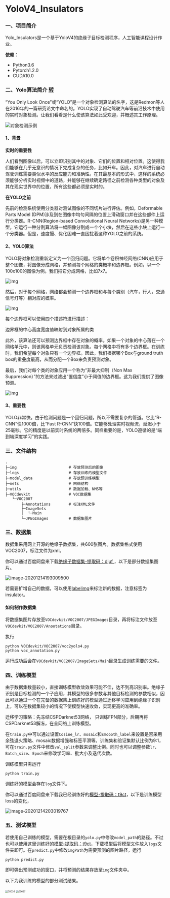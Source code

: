 # YoloV4_Insulators

### 一、项目简介

Yolo_Insulators是一个基于YoloV4的绝缘子目标检测程序，人工智能课程设计作业。

**依赖**：

- Python3.6
- Pytorch1.2.0
- CUDA10.0

### 二、Yolo算法简介 [转](https://baijiahao.baidu.com/s?id=1664853943386329436&wfr=spider&for=pc)

“You Only Look Once”或“YOLO”是一个对象检测算法的名字，这是Redmon等人在2016年的一篇研究论文中命名的。YOLO实现了自动驾驶汽车等前沿技术中使用的实时对象检测。让我们看看是什么使该算法如此受欢迎，并概述其工作原理。

![对象检测示例](.assets/4034970a304e251f40223503c86146117d3e5366.jpeg)

#### 1、背景

**实时的重要性**

人们看到图像以后，可以立即识别其中的对象、它们的位置和相对位置。这使得我们能够在几乎无意识的情况下完成复杂的任务，比如开车。因此，对汽车进行自动驾驶训练需要类似水平的反应能力和准确性。在其最基本的形式中，这样的系统必须能够分析实时视频中的道路，并能够在继续确定路径之前检测各种类型的对象及其在现实世界中的位置，所有这些都必须是实时的。

**在YOLO之前**

先前的检测系统使用分类器对测试图像的不同切片进行评估。例如，Deformable Parts Model (DPM)涉及到在图像中均匀间隔的位置上滑动窗口并在这些部件上运行分类器。R-CNN(Region-based Convolutional Neural Networks)是另一种模型，它运行一种分割算法将一幅图像分割成一个个小块，然后在这些小块上运行一个分类器。但是，速度慢、优化困难一直困扰着这种YOLO之前的系统。

#### 2、YOLO算法

YOLO将对象检测重新定义为一个回归问题。它将单个卷积神经网络(CNN)应用于整个图像，将图像分成网格，并预测每个网格的类概率和边界框。例如，以一个100x100的图像为例。我们把它分成网格，比如7x7。

![img](.assets/8694a4c27d1ed21bc6ed15f6c38952c250da3fee.jpeg)

然后，对于每个网格，网络都会预测一个边界框和与每个类别（汽车，行人，交通信号灯等）相对应的概率。

![img](.assets/d52a2834349b033bae87aafa7b29b9d5d439bdf5.jpeg)

每个边界框可以使用四个描述符进行描述：

边界框的中心高度宽度值映射到对象所属的类

此外，该算法还可以预测边界框中存在对象的概率。如果一个对象的中心落在一个网格单元中，则该网格单元负责检测该对象。每个网格中将有多个边界框。在训练时，我们希望每个对象只有一个边界框。因此，我们根据哪个Box与ground truth box的重叠度最高，从而分配一个Box来负责预测对象。

最后，我们对每个类的对象应用一个称为“非最大抑制（Non Max Suppression）”的方法来过滤出“置信度”小于阈值的边界框。这为我们提供了图像预测。

![img](.assets/a8014c086e061d95a3897a4e0b1385d760d9cae3.jpeg)

#### 3、重要性

YOLO非常快。由于检测问题是一个回归问题，所以不需要复杂的管道。它比“R-CNN”快1000倍，比“Fast R-CNN”快100倍。它能够处理实时视频流，延迟小于25毫秒。它的精度是以前实时系统的两倍多。同样重要的是，YOLO遵循的是“端到端深度学习”的实践。

### 三、文件结构

```
.
├─img						# 存放预测后的图像
├─logs						# 存放训练的模型文件
├─model_data				# 存放预训练模型
├─nets						# 网络结构
├─utils						# 数据加载、NMS等
├─VOCdevkit					# VOC数据集
   └─VOC2007
       ├─Annotations		# 标注XML文件
       ├─ImageSets			
       │  └─Main
       └─JPEGImages			# 数据集图片
```



### 三、数据集

数据集采用网上开源的绝缘子数据集，共600张图片。数据集格式使用VOC2007，标注文件为xml。

你可以通过百度网盘来下载[绝缘子数据集-提取码：djuf ](https://pan.baidu.com/s/1z_J9tx-151FFAVW9ASJz9A )，以下是部分数据集图片。

![image-20201214193009500](.assets/image-20201214193009500.png)

若需要扩增自己的数据，可以使用[labelimg](https://github.com/tzutalin/labelImg)来标注新的数据，注意标签为insulator。

#### 如何制作数据集

将数据集图片存放至`VOCdevkit/VOC2007/JPEGImages`目录，再将标注文件放至`VOCdevkit/VOC2007/Anootations`目录。

执行

```
python VOCdevkit/VOC2007/voc2yolo4.py
python voc_annotation.py
```

运行成功后会在`VOCdevkit/VOC2007/ImageSets/Main`目录生成训练需要的文件。

### 四、训练模型

由于数据集数量较小，直接训练模型收敛效果可能不佳，达不到高识别率。绝缘子识别是目标检测的一个子应用，其模型的很多参数与其他目标检测的参数相似，因此可以通过一个在完备的数据集上训练好的模型通过迁移学习应用到绝缘子识别上，可以在数据集较小的情况下使模型快速收敛，实现更高的准确率。

迁移学习策略：先冻结CSPDarknet53网络， 只训练FPN部分，后期再将CSPDarknet53解冻，在全网络上训练模型。

在`train.py`中可以通过设置`Cosine_lr`、`mosaic`和`smoooth_label`来设置是否采用余弦退火策略、mosaic数据增强和标签平滑等。训练集和验证集默认比例为9:1，可在`train.py`文件中修改`val_split`参数来调整比例。同时也可以调整参数`lr`、`Batch_size`、`Epoch`来修改学习率、批大小及迭代次数。

训练模型只需运行

```
python train.py
```

训练好的模型会存在`log`文件下。

你可以通过百度网盘来下载我已经训练好的[模型-提取码：t9ct](https://pan.baidu.com/s/1bGBd9821KCpcgOTRuHQseg)，以下是训练模型loss的变化，

![image-20201214203019767](.assets/image-20201214203019767.png)

### 五、测试模型

若使用自己训练的模型，需要在根目录的`yolo.py`中修改`model_path`的路径。不过也可以使用这里训练好的[模型-提取码：t9ct](https://pan.baidu.com/s/1bGBd9821KCpcgOTRuHQseg)，下载模型后将模型文件放入`logs`文件夹即可。在`predict.py`中修改`imgPath`为需要预测的图片路径，运行

```
python predict.py
```

即可弹出预测成功的窗口，并将预测的结果存放至`img`文件夹中。

以下为我训练的模型的部分测试结果。

<img src=".assets/00034.jpg" alt="00034" style="zoom:50%;" />

<img src=".assets/00037.jpg" alt="00037" style="zoom:50%;" />